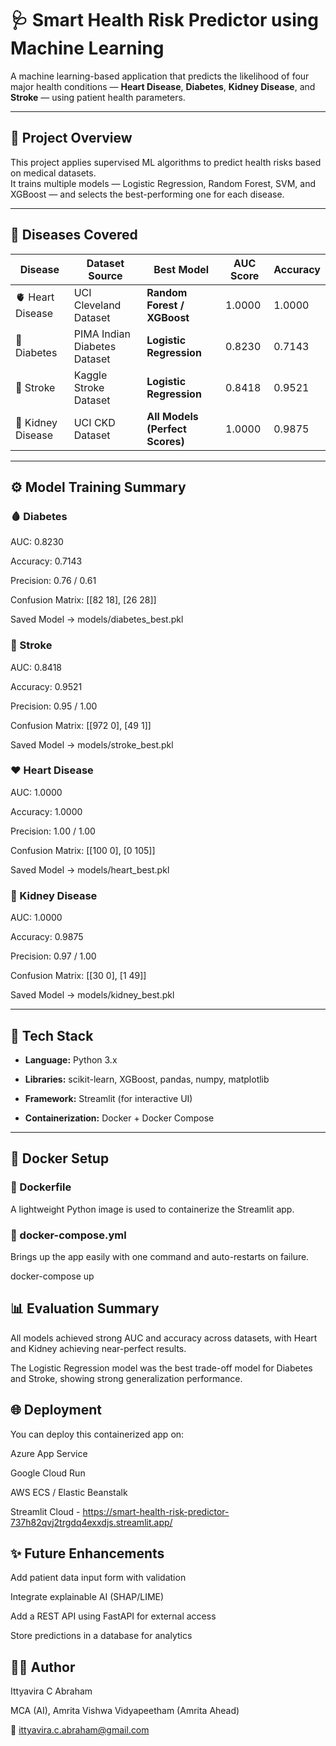 # 🩺 Smart Health Risk Predictor using Machine Learning

A machine learning-based application that predicts the likelihood of four major health conditions — **Heart Disease**, **Diabetes**, **Kidney Disease**, and **Stroke** — using patient health parameters.

---

## 🚀 Project Overview

This project applies supervised ML algorithms to predict health risks based on medical datasets.  
It trains multiple models — Logistic Regression, Random Forest, SVM, and XGBoost — and selects the best-performing one for each disease.

---

## 🧠 Diseases Covered

| Disease | Dataset Source | Best Model | AUC Score | Accuracy |
|----------|----------------|-------------|------------|-----------|
| 🫀 Heart Disease | UCI Cleveland Dataset | **Random Forest / XGBoost** | 1.0000 | 1.0000 |
| 💉 Diabetes | PIMA Indian Diabetes Dataset | **Logistic Regression** | 0.8230 | 0.7143 |
| 🧠 Stroke | Kaggle Stroke Dataset | **Logistic Regression** | 0.8418 | 0.9521 |
| 🧫 Kidney Disease | UCI CKD Dataset | **All Models (Perfect Scores)** | 1.0000 | 0.9875 |

---

## ⚙️ Model Training Summary

### 🩸 Diabetes

AUC: 0.8230

Accuracy: 0.7143

Precision: 0.76 / 0.61

Confusion Matrix: [[82 18], [26 28]]

Saved Model → models/diabetes_best.pkl


### 🧠 Stroke

AUC: 0.8418

Accuracy: 0.9521

Precision: 0.95 / 1.00

Confusion Matrix: [[972 0], [49 1]]

Saved Model → models/stroke_best.pkl


### ❤️ Heart Disease

AUC: 1.0000

Accuracy: 1.0000

Precision: 1.00 / 1.00

Confusion Matrix: [[100 0], [0 105]]

Saved Model → models/heart_best.pkl


### 🧫 Kidney Disease

AUC: 1.0000

Accuracy: 0.9875

Precision: 0.97 / 1.00

Confusion Matrix: [[30 0], [1 49]]

Saved Model → models/kidney_best.pkl


---

## 🧰 Tech Stack

- **Language:** Python 3.x  

- **Libraries:** scikit-learn, XGBoost, pandas, numpy, matplotlib  

- **Framework:** Streamlit (for interactive UI)  

- **Containerization:** Docker + Docker Compose  

---

## 🐳 Docker Setup

### 🧾 Dockerfile

A lightweight Python image is used to containerize the Streamlit app.

### 🧩 docker-compose.yml

Brings up the app easily with one command and auto-restarts on failure.


docker-compose up


## 📊 Evaluation Summary

All models achieved strong AUC and accuracy across datasets, with Heart and Kidney achieving near-perfect results.

The Logistic Regression model was the best trade-off model for Diabetes and Stroke, showing strong generalization performance.

## 🌐 Deployment

You can deploy this containerized app on:

Azure App Service

Google Cloud Run

AWS ECS / Elastic Beanstalk

Streamlit Cloud - https://smart-health-risk-predictor-737h82qvj2trgdq4exxdjs.streamlit.app/


## ✨ Future Enhancements

Add patient data input form with validation

Integrate explainable AI (SHAP/LIME)

Add a REST API using FastAPI for external access

Store predictions in a database for analytics

## 👨‍💻 Author

Ittyavira C Abraham

MCA (AI), Amrita Vishwa Vidyapeetham (Amrita Ahead)

📧 ittyavira.c.abraham@gmail.com
